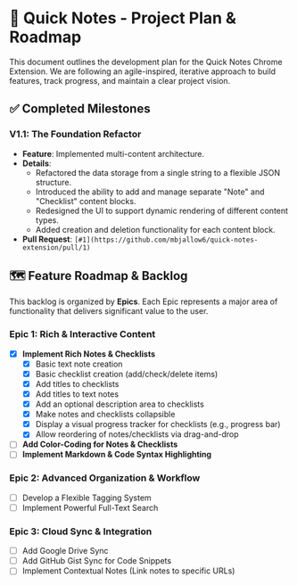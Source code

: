 # 📝 Quick Notes - Project Plan & Roadmap

This document outlines the development plan for the Quick Notes Chrome Extension. We are following an agile-inspired, iterative approach to build features, track progress, and maintain a clear project vision.

## ✅ **Completed Milestones**

### **V1.1: The Foundation Refactor**
*   **Feature**: Implemented multi-content architecture.
*   **Details**:
    *   Refactored the data storage from a single string to a flexible JSON structure.
    *   Introduced the ability to add and manage separate "Note" and "Checklist" content blocks.
    *   Redesigned the UI to support dynamic rendering of different content types.
    *   Added creation and deletion functionality for each content block.
*   **Pull Request**: `[#1](https://github.com/mbjallow6/quick-notes-extension/pull/1)`

## 🗺️ **Feature Roadmap & Backlog**

This backlog is organized by **Epics**. Each Epic represents a major area of functionality that delivers significant value to the user.

### **Epic 1: Rich & Interactive Content**
- [x] **Implement Rich Notes & Checklists**
    - [x] Basic text note creation
    - [x] Basic checklist creation (add/check/delete items)
    - [x] Add titles to checklists
    - [x] Add titles to text notes
    - [x] Add an optional description area to checklists
    - [x] Make notes and checklists collapsible
    - [x] Display a visual progress tracker for checklists (e.g., progress bar)
    - [x] Allow reordering of notes/checklists via drag-and-drop
- [ ] **Add Color-Coding for Notes & Checklists**
- [ ] **Implement Markdown & Code Syntax Highlighting**

### **Epic 2: Advanced Organization & Workflow**
- [ ] Develop a Flexible Tagging System
- [ ] Implement Powerful Full-Text Search

### **Epic 3: Cloud Sync & Integration**
- [ ] Add Google Drive Sync
- [ ] Add GitHub Gist Sync for Code Snippets
- [ ] Implement Contextual Notes (Link notes to specific URLs)
